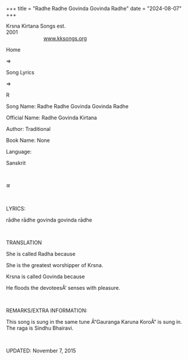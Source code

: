 +++ 
title = "Radhe Radhe Govinda Govinda Radhe"
date = "2024-08-07"
+++

Krsna Kirtana Songs est.
2001                                                                                                                                    
            
www.kksongs.org








Home
 
⇒
 
Song Lyrics
 
⇒
 
R


Song
Name: Radhe Radhe Govinda Govinda Radhe


Official
Name: Radhe Govinda Kirtana


Author:
Traditional


Book
Name: None


Language:

Sanskrit


 








अ








 


LYRICS:


rādhe
rādhe govinda govinda rādhe


 


TRANSLATION


She is
called Radha because


She is
the greatest worshipper of Krsna.


Krsna
is called Govinda because


He
floods the devoteesÂ’ senses with pleasure.


 


REMARKS/EXTRA
INFORMATION:


This
song is sung in the same tune Â“Gauranga Karuna KoroÂ” is sung in. The raga is
Sindhu Bhairavi.


 


UPDATED:
 November 7, 2015